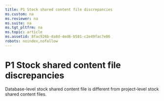 ```yaml
---
title: P1 Stock shared content file discrepancies
ms.custom: na
ms.reviewer: na
ms.suite: na
ms.tgt_pltfrm: na
ms.topic: article
ms.assetid: 8fac926b-da8d-4ed6-b581-c2e49fac7e86
robots: noindex,nofollow
---
```

# P1 Stock shared content file discrepancies
Database-level stock shared content file is different from project-level stock shared content files.